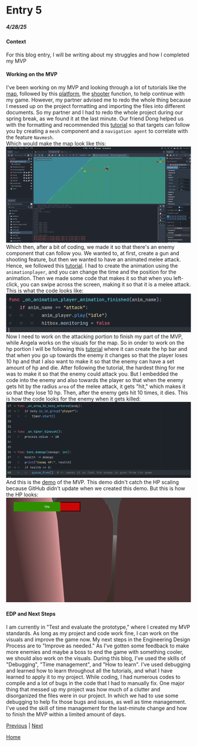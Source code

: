 # Entry 5
##### 4/28/25

#### Context
For this blog entry, I will be writing about my struggles and how I completed my MVP
#### Working on the MVP
I've been working on my MVP and looking through a lot of tutorials like the [map](https://www.youtube.com/watch?v=JxbnStn-BIY&ab_channel=LegionGames), followed by this [platform](https://www.kenney.nl/assets/platformer-kit), the [shooter](https://www.youtube.com/watch?v=OdWa6r1yI4U&ab_channel=GameStick) function, to help continue with my game. However, my partner advised me to redo the whole thing because I messed up on the project formatting and importing the files into different documents. So my partner and I had to redo the whole project during our spring break, as we found it at the last minute. Our friend Dong helped us with the formatting and recommended this [tutorial](https://www.youtube.com/watch?v=-juhGgA076E&ab_channel=DevLogLogan) so that targets can follow you by creating a `mesh` component and a `navigation agent` to correlate with the feature `Navmesh`.  
Which would make the map look like this:   
![image](https://github.com/shellyw8542/apcsa-freedom-project/blob/main/Screenshot%202025-04-27%20013115.png)  
Which then, after a bit of coding, we made it so that there's an enemy component that can follow you. We wanted to, at first, create a gun and shooting feature, but then we wanted to have an animated melee attack. Hence, we followed this [tutorial](https://www.youtube.com/watch?v=qMBJaVL-vKc&ab_channel=DevLogLogan). I had to create the animation using the `animationplayer`, and you can change the time and the position for the animation. Then we made some code that makes it so that when you left-click, you can swipe across the screen, making it so that it is a melee attack.   
This is what the code looks like:  
![image](https://github.com/shellyw8542/apcsa-freedom-project/blob/main/Screenshot%202025-04-27%20012747.png)  
Now I need to work on the attacking portion to finish my part of the MVP, while Angela works on the visuals for the map. So in onder to work on the hp portion I will be following this [tutorial](https://www.youtube.com/watch?v=VZ6GGl_f0hs&ab_channel=GameStick) where it can create the hp bar and that when you go up towards the enemy it changes so that the player loses 10 hp and that I also want to make it so that the enemy can have a set amount of hp and die. After following the tutorial, the hardest thing for me was to make it so that the enemy could attack you. But I embedded the code into the enemy and also towards the player so that when the enemy gets hit by the radius `area` of the melee attack, it gets "hit," which makes it so that they lose 10 hp. Then, after the enemy gets hit 10 times, it dies. This is how the code looks for the enemy when it gets killed:  
![image](https://github.com/shellyw8542/apcsa-freedom-project/blob/main/Screenshot%202025-04-27%20012941.png)  
And this is the [demo](https://acoolhappy.itch.io/freedom-project?authuser=1) of the MVP. This demo didn't catch the HP scaling because GitHub didn't update when we created this demo. But this is how the HP looks:  
![image](https://github.com/shellyw8542/apcsa-freedom-project/blob/main/Screenshot%202025-04-27%20013213.png)  
#### EDP and Next Steps
I am currently in "Test and evaluate the prototype," where I created my MVP standards. As long as my project and code work fine, I can work on the visuals and improve the game now. My next steps in the Engineering Design Process are to "Improve as needed." As I've gotten some feedback to make more enemies and maybe a boss to end the game with something cooler, we should also work on the visuals. During this blog, I've used the skills of "Debugging", "Time management", and "How to learn". I've used debugging and learned how to learn throughout all the tutorials, and what I have learned to apply it to my project. While coding, I had numerous codes to compile and a lot of bugs in the code that I had to manually fix. One major thing that messed up my project was how much of a clutter and disorganized the files were in our project. In which we had to use some debugging to help fix those bugs and issues, as well as time management. I've used the skill of time management for the last-minute change and how to finish the MVP within a limited amount of days.   

[Previous](entry04.md) | [Next](entry06.md)
 
[Home](../README.md)
